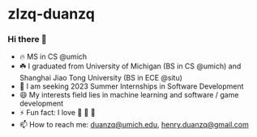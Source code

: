 # zlzq-duanzq

### Hi there 👋

- 🔥 MS in CS @umich
- ☘️ I graduated from University of Michigan (BS in CS @umich) and Shanghai Jiao Tong University (BS in ECE @situ)
- 🤖 I am seeking 2023 Summer Internships in Software Development
- 😄 My interests field lies in machine learning and software / game development
- ⚡ Fun fact: I love 📸 🏓 🍜
- 📫 How to reach me: [duanzq@umich.edu](mailto:duanzq@umich.edu), [henry.duanzq@gmail.com](mailto:henry.duanzq@gmail.com)

